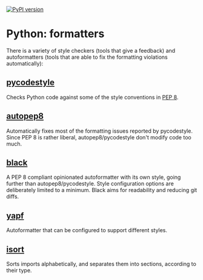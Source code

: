 [![PyPI version](https://badge.fury.io/py/dsp-tools.svg)](https://badge.fury.io/py/dsp-tools)

# Python: formatters

There is a variety of style checkers (tools that give a feedback) 
and autoformatters (tools that are able to fix the formatting violations automatically):

## [pycodestyle](https://pypi.org/project/pycodestyle/)

Checks Python code against some of the style conventions in [PEP 8](http://www.python.org/dev/peps/pep-0008/).

## [autopep8](https://pypi.org/project/autopep8/)

Automatically fixes most of the formatting issues reported by pycodestyle.
Since PEP 8 is rather liberal, autopep8/pycodestyle don't modify code too much.

## [black](https://pypi.org/project/black/)

A PEP 8 compliant opinionated autoformatter with its own style, going further than autopep8/pycodestyle.
Style configuration options are deliberately limited to a minimum.
Black aims for readability and reducing git diffs.

## [yapf](https://pypi.org/project/yapf/)

Autoformatter that can be configured to support different styles.

## [isort](https://pypi.org/project/isort/)

Sorts imports alphabetically, and separates them into sections, according to their type.

